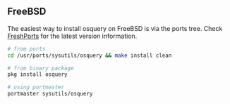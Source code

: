 ## FreeBSD

The easiest way to install osquery on FreeBSD is via the ports tree.  Check [FreshPorts](http://www.freshports.org/sysutils/osquery) for the latest version information.

```bash
# from ports
cd /usr/ports/sysutils/osquery && make install clean

# from binary package
pkg install osquery

# using portmaster
portmaster sysutils/osquery
```
